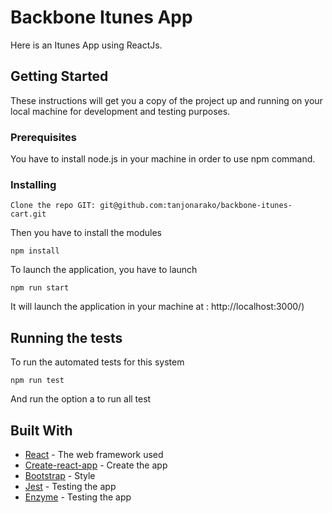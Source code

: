 # Backbone Itunes App

Here is an Itunes App using ReactJs.

## Getting Started

These instructions will get you a copy of the project up and running on your local machine for development and testing purposes. 

### Prerequisites

You have to install node.js in your machine in order to use npm command.

### Installing

```
Clone the repo GIT: git@github.com:tanjonarako/backbone-itunes-cart.git
```

Then you have to install the modules

```
npm install
```
To launch the application, you have to launch

```
npm run start
```
It will launch the application in your machine at : http://localhost:3000/)

## Running the tests

To run the automated tests for this system

```
npm run test
```
And run the option a to run all test

## Built With

* [React](http://reactjs.org/) - The web framework used
* [Create-react-app](https://github.com/facebookincubator/create-react-app) - Create the app
* [Bootstrap](https://getbootstrap.com/) - Style
* [Jest](https://facebook.github.io/jest/) - Testing the app
* [Enzyme](http://airbnb.io/enzyme/) - Testing the app
